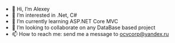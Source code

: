 - 👋 Hi, I’m Alexey
- 👀 I’m interested in .Net, C#
- 🌱 I’m currently learning ASP.NET Core MVC
- 💞️ I’m looking to collaborate on any DataBase based project
- 📫 How to reach me: send me a message to ocvcorp@yandex.ru

<!---
Ocvcorp/Ocvcorp is a ✨ special ✨ repository because its `README.md` (this file) appears on your GitHub profile.
You can click the Preview link to take a look at your changes.
--->
